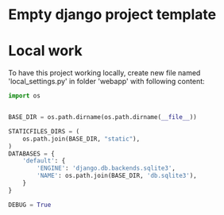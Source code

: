 # Empty django project template

# Local work
To have this project working locally,
create new file named 'local_settings.py' in folder 'webapp' with following content:
```python
import os


BASE_DIR = os.path.dirname(os.path.dirname(__file__))

STATICFILES_DIRS = (
    os.path.join(BASE_DIR, "static"),
)
DATABASES = {
    'default': {
        'ENGINE': 'django.db.backends.sqlite3',
        'NAME': os.path.join(BASE_DIR, 'db.sqlite3'),
    }
}

DEBUG = True
```